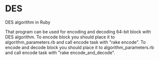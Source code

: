 # DES
DES algorithm in Ruby

That program can be used for encoding and decoding 64-bit block with DES algorithm.
To encode block you should place it to algorithm_parameters.rb and call encode task with "rake encode".
To encode and decode block you should place it to algorithm_parameters.rb and call encode task with "rake encode_and_decode".

